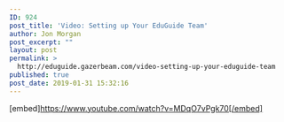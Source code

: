 ```yaml
---
ID: 924
post_title: 'Video: Setting up Your EduGuide Team'
author: Jon Morgan
post_excerpt: ""
layout: post
permalink: >
  http://eduguide.gazerbeam.com/video-setting-up-your-eduguide-team
published: true
post_date: 2019-01-31 15:32:16
---
```

[embed]https://www.youtube.com/watch?v=MDqO7vPgk70[/embed]